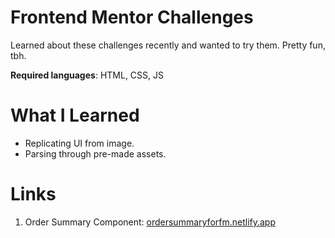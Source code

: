 #  Frontend Mentor Challenges

Learned about these challenges recently and wanted to try them. Pretty fun, tbh.

**Required languages**: HTML, CSS, JS

# What I Learned

* Replicating UI from image.
* Parsing through pre-made assets. 

# Links

1. Order Summary Component: [ordersummaryforfm.netlify.app](ordersummaryforfm.netlify.app)